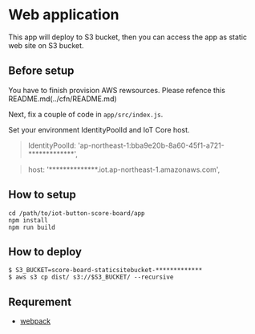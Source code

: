 Web application
===

This app will deploy to S3 bucket, then you can access the app as static web site on S3 bucket.

## Before setup

You have to finish provision AWS rewsources.
Please refence this README.md(../cfn/README.md)

Next, fix a couple of code in `app/src/index.js`.

Set your environment IdentityPoolId and IoT Core host.

> IdentityPoolId: 'ap-northeast-1:bba9e20b-8a60-45f1-a721-*************',

> host: '**************.iot.ap-northeast-1.amazonaws.com',


## How to setup

```
cd /path/to/iot-button-score-board/app
npm install
npm run build
```

## How to deploy 

```
$ S3_BUCKET=score-board-staticsitebucket-*************
$ aws s3 cp dist/ s3://$S3_BUCKET/ --recursive
```

## Requrement

- [webpack](https://webpack.js.org)
